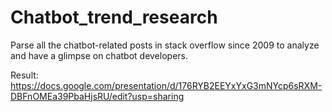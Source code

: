 # Chatbot_trend_research

Parse all the chatbot-related posts in stack overflow since 2009 to analyze and have a glimpse on chatbot developers.

Result:
https://docs.google.com/presentation/d/176RYB2EEYxYxG3mNYcp6sRXM-DBFnOMEa39PbaHjsRU/edit?usp=sharing


